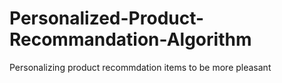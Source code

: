 # Personalized-Product-Recommandation-Algorithm
Personalizing product recommdation items to be more pleasant 
